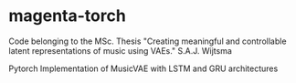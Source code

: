 # magenta-torch
Code belonging to the MSc. Thesis "Creating meaningful and controllable latent representations of music using VAEs." 
S.A.J. Wijtsma

Pytorch Implementation of MusicVAE with LSTM and GRU architectures
